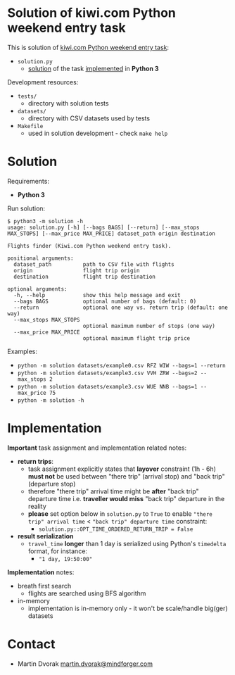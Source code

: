 # Solution of kiwi.com Python weekend entry task
This is solution of [kiwi.com Python weekend entry task](https://github.com/kiwicom/python-weekend-xmas-task):

* `solution.py`
    - [solution](#solution) of the task [implemented](#implementation) in **Python 3**

Development resources:

* `tests/`
    - directory with solution tests
* `datasets/`
    - directory with CSV datasets used by tests
* `Makefile`
    - used in solution development - check `make help`
# Solution
Requirements:

* **Python 3**

Run solution:

```
$ python3 -m solution -h
usage: solution.py [-h] [--bags BAGS] [--return] [--max_stops MAX_STOPS] [--max_price MAX_PRICE] dataset_path origin destination

Flights finder (Kiwi.com Python weekend entry task).

positional arguments:
  dataset_path          path to CSV file with flights
  origin                flight trip origin
  destination           flight trip destination

optional arguments:
  -h, --help            show this help message and exit
  --bags BAGS           optional number of bags (default: 0)
  --return              optional one way vs. return trip (default: one way)
  --max_stops MAX_STOPS
                        optional maximum number of stops (one way)
  --max_price MAX_PRICE
                        optional maximum flight trip price
```

Examples:

* `python -m solution datasets/example0.csv RFZ WIW --bags=1 --return`
* `python -m solution datasets/example3.csv VVH ZRW --bags=2 --max_stops 2`
* `python -m solution datasets/example3.csv WUE NNB --bags=1 --max_price 75`
* `python -m solution -h`
# Implementation
**Important** task assignment and implementation related notes:

- **return trips**: 
    - task assignment explicitly states that **layover** constraint (1h - 6h) **must not** be 
      used between "there trip" (arrival stop) and "back trip" (departure stop)
    - therefore "there trip" arrival time might be **after** "back trip" departure time
      i.e. **traveller would miss** "back trip" departure in the reality
    - **please** set option below in `solution.py` to `True` to enable 
      `"there trip" arrival time` < `"back trip" departure time` constraint:
        - `solution.py::OPT_TIME_ORDERED_RETURN_TRIP = False`
- **result serialization**
   - `travel_time` **longer** than 1 day is serialized using Python's `timedelta` format,
   for instance:
        - `"1 day, 19:50:00"`

 **Implementation** notes:

- breath first search
    - flights are searched using BFS algorithm
- in-memory
    - implementation is in-memory only - it won't be scale/handle big(ger) datasets
# Contact
* Martin Dvorak [martin.dvorak@mindforger.com](martin.dvorak@mindforger.com)
